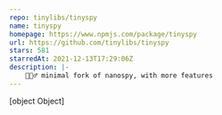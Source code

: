 ```yaml
---
repo: tinylibs/tinyspy
name: tinyspy
homepage: https://www.npmjs.com/package/tinyspy
url: https://github.com/tinylibs/tinyspy
stars: 581
starredAt: 2021-12-13T17:29:06Z
description: |-
    🕵🏻‍♂️ minimal fork of nanospy, with more features 
---
```


[object Object]
